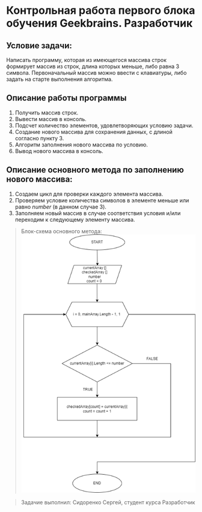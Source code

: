 # Контрольная работа первого блока обучения Geekbrains. Разработчик

## Условие задачи:

Написать программу, которая из имеющегося массива строк формирует массив из строк, длина которых меньше, либо равна 3 символа. Первоначальный массив можно ввести с клавиатуры, либо задать на старте выполнения алгоритма.

## Описание работы программы

 1. Получить массив строк.
 2. Вывести массив в консоль.
 3. Подсчет количество элементов, удовлетворяющих условию задачи.
 4. Создание нового массива для сохранения данных, с длиной согласно пункту 3.
 5. Алгоритм заполнения нового массива по условию.
 6. Вывод нового массива в консоль.

## Описание основного метода по заполнению нового массива:

1. Создаем цикл для проверки каждого элемента массива.
2. Проверяем условие количества символов в элементе меньше или равно *number* (в данном случае 3).
3. Заполняем новый массив в случае соответствия условия и/или переходим к следующему элементу массива.

>Блок-схема основного метода:
![Блок-схема](Diagram.drawio.png)

>Задачие выполнил: Сидоренко Сергей,
>студент курса Разработчик